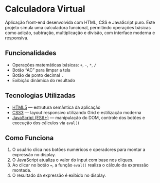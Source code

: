 # Calculadora Virtual

Aplicação front-end desenvolvida com HTML, CSS e JavaScript puro. Este projeto simula uma calculadora funcional, permitindo operações básicas como adição, subtração, multiplicação e divisão, com interface moderna e responsiva.

## Funcionalidades
- Operações matemáticas básicas: `+`, `-`, `*`, `/`
- Botão “AC” para limpar a tela
- Botão de ponto decimal `.`
- Exibição dinâmica do resultado

## Tecnologias Utilizadas
- [HTML5](https://developer.mozilla.org/pt-BR/docs/Web/HTML) — estrutura semântica da aplicação  
- [CSS3](https://developer.mozilla.org/pt-BR/docs/Web/CSS) — layout responsivo utilizando Grid e estilização moderna  
- [JavaScript (ES6+)](https://developer.mozilla.org/pt-BR/docs/Web/JavaScript) — manipulação do DOM, controle dos botões e execução dos cálculos via `eval()`  

## Como Funciona
1. O usuário clica nos botões numéricos e operadores para montar a expressão no display.
2. O JavaScript atualiza o valor do input com base nos cliques.
3. Ao clicar no botão `=`, a função `eval()` realiza o cálculo da expressão montada.
4. O resultado da expressão é exibido no display.
